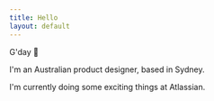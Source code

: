 ```yaml
---
title: Hello
layout: default
---
```


G'day 🐨

I'm an Australian product designer, based in Sydney.

I'm currently doing some exciting things at Atlassian.